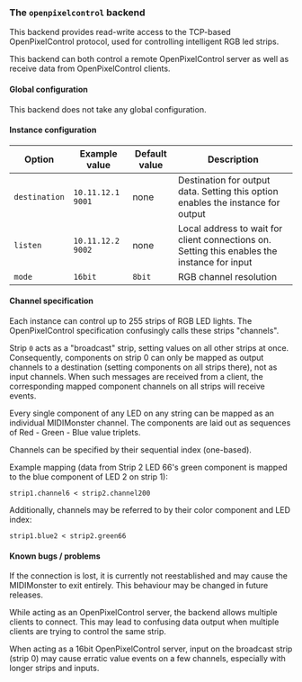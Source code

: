 ### The `openpixelcontrol` backend

This backend provides read-write access to the TCP-based OpenPixelControl protocol,
used for controlling intelligent RGB led strips.

This backend can both control a remote OpenPixelControl server as well as receive data
from OpenPixelControl clients.

#### Global configuration

This backend does not take any global configuration.

#### Instance configuration

| Option	| Example value		| Default value 	| Description		|
|---------------|-----------------------|-----------------------|-----------------------|
| `destination`	| `10.11.12.1 9001`	| none			| Destination for output data. Setting this option enables the instance for output |
| `listen`	| `10.11.12.2 9002`	| none			| Local address to wait for client connections on. Setting this enables the instance for input |
| `mode`	| `16bit`		| `8bit`		| RGB channel resolution |

#### Channel specification

Each instance can control up to 255 strips of RGB LED lights. The OpenPixelControl specification
confusingly calls these strips "channels".

Strip `0` acts as a "broadcast" strip, setting values on all other strips at once.
Consequently, components on strip 0 can only be mapped as output channels to a destination
(setting components on all strips there), not as input channels. When such messages are received from
a client, the corresponding mapped component channels on all strips will receive events.

Every single component of any LED on any string can be mapped as an individual MIDIMonster channel.
The components are laid out as sequences of Red - Green - Blue value triplets.

Channels can be specified by their sequential index (one-based).

Example mapping (data from Strip 2 LED 66's green component is mapped to the blue component of LED 2 on strip 1):
```
strip1.channel6 < strip2.channel200
```

Additionally, channels may be referred to by their color component and LED index:
```
strip1.blue2 < strip2.green66
```

#### Known bugs / problems

If the connection is lost, it is currently not reestablished and may cause the MIDIMonster to exit entirely.
This behaviour may be changed in future releases.

While acting as an OpenPixelControl server, the backend allows multiple clients to connect.
This may lead to confusing data output when multiple clients are trying to control the same strip.

When acting as a 16bit OpenPixelControl server, input on the broadcast strip (strip 0) may cause erratic
value events on a few channels, especially with longer strips and inputs.

